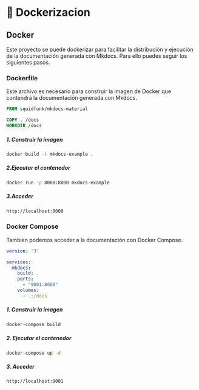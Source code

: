# 🐳 Dockerizacion

## Docker

Este proyecto se puede dockerizar para facilitar la distribución y ejecución de la documentación generada con Mkdocs.
Para ello puedes seguir los siguientes pasos.

### Dockerfile

Este archivo es necesario para construir la imagen de Docker que contendrá la documentación generada con Mkdocs. 

```Dockerfile
FROM squidfunk/mkdocs-material

COPY . /docs
WORKDIR /docs

```

##### 1. Construir la imagen

```bash
docker build -t mkdocs-example .
```

##### 2.Ejecutar el contenedor

```bash
docker run -p 8000:8000 mkdocs-example
```

##### 3.Acceder

```bash
http://localhost:8000
```


### Docker Compose

Tambien podemos acceder a la documentación con Docker Compose.

```yaml
version: '3'

services:
  mkdocs:
    build: .
    ports:
      - "9001:8000"
    volumes:
      - .:/docs

```

##### 1. Construir la imagen

```bash
docker-compose build
```

##### 2. Ejecutar el contenedor

```bash
docker-compose up -d
```

##### 3. Acceder

```bash
http://localhost:9001
```